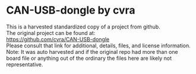 
# CAN-USB-dongle by cvra  
This is a harvested standardized copy of a project from github.  
The original project can be found at:  
https://github.com/cvra/CAN-USB-dongle  
Please consult that link for additional, details, files, and license information.  
Note: It was auto harvested and if the original repo had more than one board file or anything out of the ordinary the files here are likely not representative.  
    